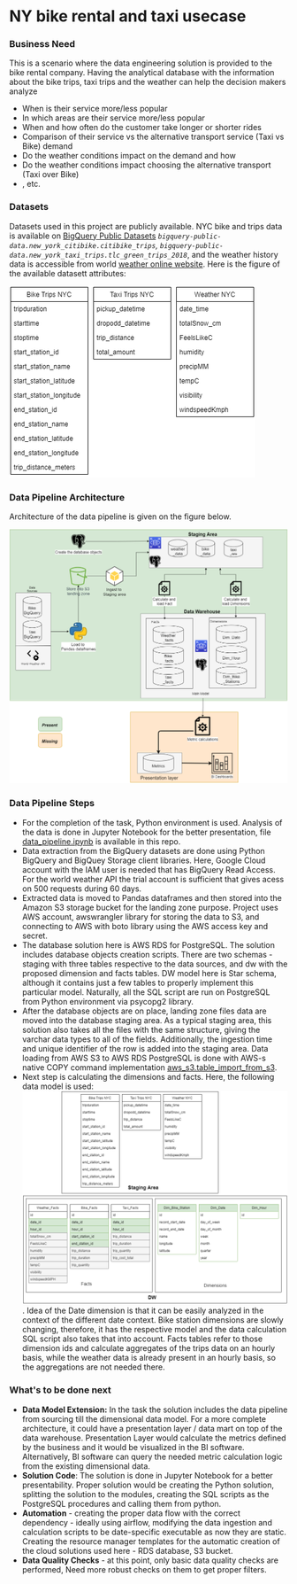 # NY bike rental and taxi usecase

### Business Need
This is a scenario where the data engineering solution is provided to the bike rental company. Having the analytical database with the information about the bike trips, taxi trips and the weather can help the decision makers analyze
* When is their service more/less popular
* In which areas are their service more/less popular
* When and how often do the customer take longer or shorter rides
* Comparison of their service vs the alternative transport service (Taxi vs Bike) demand
* Do the weather conditions impact on the demand and how
* Do the weather conditions impact choosing the alternative transport (Taxi over Bike)
* , etc.

### Datasets
Datasets used in this project are publicly available. NYC bike and trips data is available on [BigQuery Public Datasets](https://cloud.google.com/bigquery/public-data) *`bigquery-public-data.new_york_citibike.citibike_trips`, `bigquery-public-data.new_york_taxi_trips.tlc_green_trips_2018`*, and the weather history data is accessible from world [weather online website](https://www.worldweatheronline.com/developer/api/historical-weather-api.aspx).
Here is the figure of the available datasett attributes:

![datasets](/images/model2.png)

### Data Pipeline Architecture
Architecture of the data pipeline is given on the figure below. 

![data pipeline architecture diagram](/images/model.png)

### Data Pipeline Steps
* For the completion of the task, Python environment is used. Analysis of the data is done in Jupyter Notebook for the better presentation, file [data_pipeline.ipynb](https://github.com/gogoladzetedo/ny_data_pipeline/blob/main/data_pipeline.ipynb) is available in this repo.
* Data extraction from the BigQuery datasets are done using Python BigQuery and BigQuey Storage client libraries. Here, Google Cloud account with the IAM user is needed that has BigQuery Read Access. For the world weather API the trial account is sufficient that gives acess on 500 requests during 60 days. 
* Extracted data is moved to Pandas dataframes and then stored into the Amazon S3 storage bucket for the landing zone purpose. Project uses AWS account, awswrangler library for storing the data to S3, and connecting to AWS with boto library using the AWS access key and secret.
* The database solution here is AWS RDS for PostgreSQL. The solution includes database objects creation scripts. There are two schemas - staging with three tables respective to the data sources, and dw with the proposed dimension and facts tables. DW model here is Star schema, although it contains just a few tables to properly implement this particular model. Naturally, all the SQL script are run on PostgreSQL from Python environment via psycopg2 library.
* After the database objects are on place, landing zone files data are moved into the database staging area. As a typical staging area, this solution also takes all the files with the same structure, giving the varchar data types to all of the fields. Additionally, the ingestion time and unique identifier of the row is added into the staging area. Data loading from AWS S3 to AWS RDS PostgreSQL is done with AWS-s native COPY command implementation [aws_s3.table_import_from_s3](https://docs.aws.amazon.com/AmazonRDS/latest/UserGuide/PostgreSQL.Procedural.Importing.html). 
* Next step is calculating the dimensions and facts. Here, the following data model is used: ![data model](/images/model3.png) . Idea of the Date dimension is that it can be easily analyzed in the context of the different date context. Bike station dimensions are slowly changing, therefore, it has the respective model and the data calculation SQL script also takes that into account. Facts tables refer to those dimension ids and calculate aggregates of the trips data on an hourly basis, while the weather data is already present in an hourly basis, so the aggregations are not needed there.


### What's to be done next
* **Data Model Extension:** In the task the solution includes the data pipeline from sourcing till the dimensional data model. For a more complete architecture, it could have a presentation layer / data mart on top of the data warehouse. Presentation Layer would calculate the metrics defined by the business and it would be visualized in the BI software. Alternatively, BI software can query the needed metric calculation logic from the existing dimensional data.
* **Solution Code**: The solution is done in Jupyter Notebook for a better presentability. Proper solution would be creating the Python solution, splitting the solution to the modules, creating the SQL scripts as the PostgreSQL procedures and calling them from python.
* **Automation** - creating the proper data flow with the correct dependency - ideally using airflow, modifying the data ingestion and calculation scripts to be date-specific executable as now they are static. Creating the resource manager templates for the automatic creation of the cloud solutions used here - RDS database, S3 bucket.
* **Data Quality Checks** - at this point, only basic data quality checks are performed, Need more robust checks on them to get proper filters.
